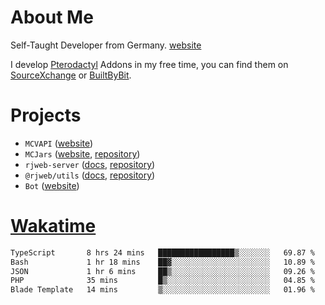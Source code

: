 # About Me

Self-Taught Developer from Germany. [website](https://rjansen.dev)

I develop [Pterodactyl](https://pterodactyl.io) Addons in my free time, you can find
them on [SourceXchange](https://www.sourcexchange.net/teams/356/profile) or [BuiltByBit](https://builtbybit.com/search/3078009).

# Projects

- `MCVAPI` ([website](https://versions.mcjars.app))
- `MCJars` ([website](https://mcjars.app), [repository](https://github.com/0x7d8/mcjar))
- `rjweb-server` ([docs](https://server.rjweb.dev), [repository](https://github.com/0x7d8/NPM_WEB-SERVER))
- `@rjweb/utils` ([docs](https://utils.rjweb.dev), [repository](https://github.com/0x7d8/rjweb-utils))
- `Bot` ([website](https://bot.rjns.dev))

# [Wakatime](https://wakatime.com/@0x7d8)

<!--START_SECTION:waka-->

```txt
TypeScript       8 hrs 24 mins   █████████████████▒░░░░░░░   69.87 %
Bash             1 hr 18 mins    ██▓░░░░░░░░░░░░░░░░░░░░░░   10.89 %
JSON             1 hr 6 mins     ██▒░░░░░░░░░░░░░░░░░░░░░░   09.26 %
PHP              35 mins         █▒░░░░░░░░░░░░░░░░░░░░░░░   04.85 %
Blade Template   14 mins         ▒░░░░░░░░░░░░░░░░░░░░░░░░   01.96 %
```

<!--END_SECTION:waka-->
